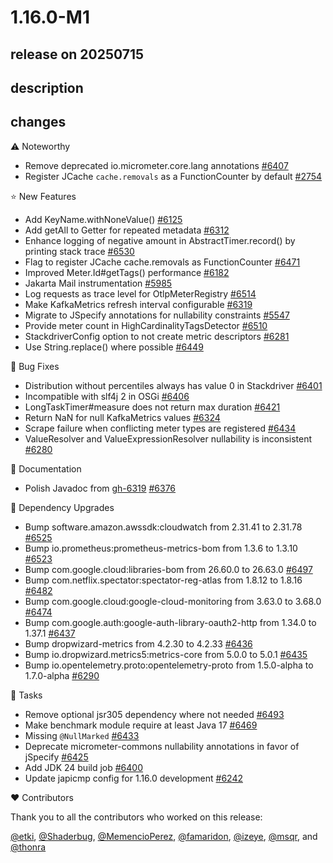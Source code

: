 # 1.16.0-M1

## release on 20250715
## description
## changes
:warning: Noteworthy

* Remove deprecated io.micrometer.core.lang annotations <a href="https://github.com/micrometer-metrics/micrometer/issues/6407" data-hovercard-type="issue" data-hovercard-url="/micrometer-metrics/micrometer/issues/6407/hovercard">#6407</a>
* Register JCache <code>cache.removals</code> as a FunctionCounter by default <a href="https://github.com/micrometer-metrics/micrometer/issues/2754" data-hovercard-type="issue" data-hovercard-url="/micrometer-metrics/micrometer/issues/2754/hovercard">#2754</a>

⭐ New Features

* Add KeyName.withNoneValue() <a href="https://github.com/micrometer-metrics/micrometer/pull/6125" data-hovercard-type="pull_request" data-hovercard-url="/micrometer-metrics/micrometer/pull/6125/hovercard">#6125</a>
* Add getAll to Getter for repeated metadata <a href="https://github.com/micrometer-metrics/micrometer/pull/6312" data-hovercard-type="pull_request" data-hovercard-url="/micrometer-metrics/micrometer/pull/6312/hovercard">#6312</a>
* Enhance logging of negative amount in AbstractTimer.record() by printing stack trace <a href="https://github.com/micrometer-metrics/micrometer/pull/6530" data-hovercard-type="pull_request" data-hovercard-url="/micrometer-metrics/micrometer/pull/6530/hovercard">#6530</a>
* Flag to register JCache cache.removals as FunctionCounter <a href="https://github.com/micrometer-metrics/micrometer/pull/6471" data-hovercard-type="pull_request" data-hovercard-url="/micrometer-metrics/micrometer/pull/6471/hovercard">#6471</a>
* Improved Meter.Id#getTags() performance <a href="https://github.com/micrometer-metrics/micrometer/pull/6182" data-hovercard-type="pull_request" data-hovercard-url="/micrometer-metrics/micrometer/pull/6182/hovercard">#6182</a>
* Jakarta Mail instrumentation <a href="https://github.com/micrometer-metrics/micrometer/issues/5985" data-hovercard-type="issue" data-hovercard-url="/micrometer-metrics/micrometer/issues/5985/hovercard">#5985</a>
* Log requests as trace level for OtlpMeterRegistry <a href="https://github.com/micrometer-metrics/micrometer/pull/6514" data-hovercard-type="pull_request" data-hovercard-url="/micrometer-metrics/micrometer/pull/6514/hovercard">#6514</a>
* Make KafkaMetrics refresh interval configurable <a href="https://github.com/micrometer-metrics/micrometer/pull/6319" data-hovercard-type="pull_request" data-hovercard-url="/micrometer-metrics/micrometer/pull/6319/hovercard">#6319</a>
* Migrate to JSpecify annotations for nullability constraints <a href="https://github.com/micrometer-metrics/micrometer/issues/5547" data-hovercard-type="issue" data-hovercard-url="/micrometer-metrics/micrometer/issues/5547/hovercard">#5547</a>
* Provide meter count in HighCardinalityTagsDetector <a href="https://github.com/micrometer-metrics/micrometer/pull/6510" data-hovercard-type="pull_request" data-hovercard-url="/micrometer-metrics/micrometer/pull/6510/hovercard">#6510</a>
* StackdriverConfig option to not create metric descriptors <a href="https://github.com/micrometer-metrics/micrometer/issues/6281" data-hovercard-type="issue" data-hovercard-url="/micrometer-metrics/micrometer/issues/6281/hovercard">#6281</a>
* Use String.replace() where possible <a href="https://github.com/micrometer-metrics/micrometer/pull/6449" data-hovercard-type="pull_request" data-hovercard-url="/micrometer-metrics/micrometer/pull/6449/hovercard">#6449</a>

🐞 Bug Fixes

* Distribution without percentiles always has value 0 in Stackdriver <a href="https://github.com/micrometer-metrics/micrometer/issues/6401" data-hovercard-type="issue" data-hovercard-url="/micrometer-metrics/micrometer/issues/6401/hovercard">#6401</a>
* Incompatible with slf4j 2 in OSGi <a href="https://github.com/micrometer-metrics/micrometer/issues/6406" data-hovercard-type="issue" data-hovercard-url="/micrometer-metrics/micrometer/issues/6406/hovercard">#6406</a>
* LongTaskTimer#measure does not return max duration <a href="https://github.com/micrometer-metrics/micrometer/issues/6421" data-hovercard-type="issue" data-hovercard-url="/micrometer-metrics/micrometer/issues/6421/hovercard">#6421</a>
* Return NaN for null KafkaMetrics values <a href="https://github.com/micrometer-metrics/micrometer/issues/6324" data-hovercard-type="issue" data-hovercard-url="/micrometer-metrics/micrometer/issues/6324/hovercard">#6324</a>
* Scrape failure when conflicting meter types are registered <a href="https://github.com/micrometer-metrics/micrometer/issues/6434" data-hovercard-type="issue" data-hovercard-url="/micrometer-metrics/micrometer/issues/6434/hovercard">#6434</a>
* ValueResolver and ValueExpressionResolver nullability is inconsistent <a href="https://github.com/micrometer-metrics/micrometer/issues/6280" data-hovercard-type="issue" data-hovercard-url="/micrometer-metrics/micrometer/issues/6280/hovercard">#6280</a>

📔 Documentation

* Polish Javadoc from <a class="issue-link js-issue-link" data-error-text="Failed to load title" data-id="3098784447" data-permission-text="Title is private" data-url="https://github.com/micrometer-metrics/micrometer/issues/6319" data-hovercard-type="pull_request" data-hovercard-url="/micrometer-metrics/micrometer/pull/6319/hovercard" href="https://github.com/micrometer-metrics/micrometer/pull/6319">gh-6319</a> <a href="https://github.com/micrometer-metrics/micrometer/pull/6376" data-hovercard-type="pull_request" data-hovercard-url="/micrometer-metrics/micrometer/pull/6376/hovercard">#6376</a>

🔨 Dependency Upgrades

* Bump software.amazon.awssdk:cloudwatch from 2.31.41 to 2.31.78 <a href="https://github.com/micrometer-metrics/micrometer/pull/6525" data-hovercard-type="pull_request" data-hovercard-url="/micrometer-metrics/micrometer/pull/6525/hovercard">#6525</a>
* Bump io.prometheus:prometheus-metrics-bom from 1.3.6 to 1.3.10 <a href="https://github.com/micrometer-metrics/micrometer/pull/6523" data-hovercard-type="pull_request" data-hovercard-url="/micrometer-metrics/micrometer/pull/6523/hovercard">#6523</a>
* Bump com.google.cloud:libraries-bom from 26.60.0 to 26.63.0 <a href="https://github.com/micrometer-metrics/micrometer/pull/6497" data-hovercard-type="pull_request" data-hovercard-url="/micrometer-metrics/micrometer/pull/6497/hovercard">#6497</a>
* Bump com.netflix.spectator:spectator-reg-atlas from 1.8.12 to 1.8.16 <a href="https://github.com/micrometer-metrics/micrometer/pull/6482" data-hovercard-type="pull_request" data-hovercard-url="/micrometer-metrics/micrometer/pull/6482/hovercard">#6482</a>
* Bump com.google.cloud:google-cloud-monitoring from 3.63.0 to 3.68.0 <a href="https://github.com/micrometer-metrics/micrometer/pull/6474" data-hovercard-type="pull_request" data-hovercard-url="/micrometer-metrics/micrometer/pull/6474/hovercard">#6474</a>
* Bump com.google.auth:google-auth-library-oauth2-http from 1.34.0 to 1.37.1 <a href="https://github.com/micrometer-metrics/micrometer/pull/6437" data-hovercard-type="pull_request" data-hovercard-url="/micrometer-metrics/micrometer/pull/6437/hovercard">#6437</a>
* Bump dropwizard-metrics from 4.2.30 to 4.2.33 <a href="https://github.com/micrometer-metrics/micrometer/pull/6436" data-hovercard-type="pull_request" data-hovercard-url="/micrometer-metrics/micrometer/pull/6436/hovercard">#6436</a>
* Bump io.dropwizard.metrics5:metrics-core from 5.0.0 to 5.0.1 <a href="https://github.com/micrometer-metrics/micrometer/pull/6435" data-hovercard-type="pull_request" data-hovercard-url="/micrometer-metrics/micrometer/pull/6435/hovercard">#6435</a>
* Bump io.opentelemetry.proto:opentelemetry-proto from 1.5.0-alpha to 1.7.0-alpha <a href="https://github.com/micrometer-metrics/micrometer/pull/6290" data-hovercard-type="pull_request" data-hovercard-url="/micrometer-metrics/micrometer/pull/6290/hovercard">#6290</a>

📝 Tasks

* Remove optional jsr305 dependency where not needed <a href="https://github.com/micrometer-metrics/micrometer/issues/6493" data-hovercard-type="issue" data-hovercard-url="/micrometer-metrics/micrometer/issues/6493/hovercard">#6493</a>
* Make benchmark module require at least Java 17 <a href="https://github.com/micrometer-metrics/micrometer/pull/6469" data-hovercard-type="pull_request" data-hovercard-url="/micrometer-metrics/micrometer/pull/6469/hovercard">#6469</a>
* Missing <code>@NullMarked</code> <a href="https://github.com/micrometer-metrics/micrometer/pull/6433" data-hovercard-type="pull_request" data-hovercard-url="/micrometer-metrics/micrometer/pull/6433/hovercard">#6433</a>
* Deprecate micrometer-commons nullability annotations in favor of jSpecify <a href="https://github.com/micrometer-metrics/micrometer/issues/6425" data-hovercard-type="issue" data-hovercard-url="/micrometer-metrics/micrometer/issues/6425/hovercard">#6425</a>
* Add JDK 24 build job <a href="https://github.com/micrometer-metrics/micrometer/pull/6400" data-hovercard-type="pull_request" data-hovercard-url="/micrometer-metrics/micrometer/pull/6400/hovercard">#6400</a>
* Update japicmp config for 1.16.0 development <a href="https://github.com/micrometer-metrics/micrometer/issues/6242" data-hovercard-type="issue" data-hovercard-url="/micrometer-metrics/micrometer/issues/6242/hovercard">#6242</a>

❤️ Contributors

Thank you to all the contributors who worked on this release:

<a class="user-mention notranslate" data-hovercard-type="user" data-hovercard-url="/users/etki/hovercard" data-octo-click="hovercard-link-click" data-octo-dimensions="link_type:self" href="https://github.com/etki">@etki</a>, <a class="user-mention notranslate" data-hovercard-type="user" data-hovercard-url="/users/Shaderbug/hovercard" data-octo-click="hovercard-link-click" data-octo-dimensions="link_type:self" href="https://github.com/Shaderbug">@Shaderbug</a>, <a class="user-mention notranslate" data-hovercard-type="user" data-hovercard-url="/users/MemencioPerez/hovercard" data-octo-click="hovercard-link-click" data-octo-dimensions="link_type:self" href="https://github.com/MemencioPerez">@MemencioPerez</a>, <a class="user-mention notranslate" data-hovercard-type="user" data-hovercard-url="/users/famaridon/hovercard" data-octo-click="hovercard-link-click" data-octo-dimensions="link_type:self" href="https://github.com/famaridon">@famaridon</a>, <a class="user-mention notranslate" data-hovercard-type="user" data-hovercard-url="/users/izeye/hovercard" data-octo-click="hovercard-link-click" data-octo-dimensions="link_type:self" href="https://github.com/izeye">@izeye</a>, <a class="user-mention notranslate" data-hovercard-type="user" data-hovercard-url="/users/msqr/hovercard" data-octo-click="hovercard-link-click" data-octo-dimensions="link_type:self" href="https://github.com/msqr">@msqr</a>, and <a class="user-mention notranslate" data-hovercard-type="user" data-hovercard-url="/users/thonra/hovercard" data-octo-click="hovercard-link-click" data-octo-dimensions="link_type:self" href="https://github.com/thonra">@thonra</a>

